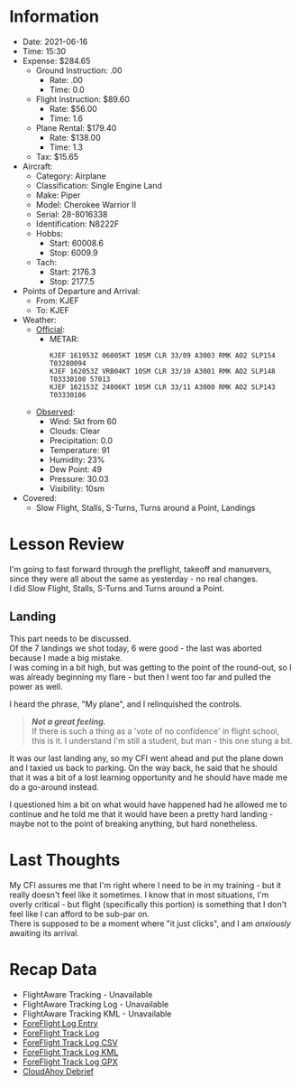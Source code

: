 # Information
- Date: 2021-06-16
- Time: 15:30
- Expense: $284.65
	- Ground Instruction: .00
		- Rate: .00
		- Time: 0.0
	- Flight Instruction: $89.60
		- Rate: $56.00
		- Time: 1.6
	- Plane Rental: $179.40
		- Rate: $138.00
		- Time: 1.3
	- Tax: $15.65
- Aircraft:
	- Category: Airplane
	- Classification: Single Engine Land
	- Make: Piper
	- Model: Cherokee Warrior II
	- Serial: 28-8016338
	- Identification: N8222F
	- Hobbs: 
		- Start: 60008.6
		- Stop:  6009.9
	- Tach: 
		- Start: 2176.3
		- Stop: 2177.5
- Points of Departure and Arrival:
	- From: KJEF
	- To: KJEF
- Weather:
	- [Official](http://aviationwxchartsarchive.com/product/metar):
		- METAR: 
			```
			KJEF 161953Z 06005KT 10SM CLR 33/09 A3003 RMK AO2 SLP154 T03280094
			KJEF 162053Z VRB04KT 10SM CLR 33/10 A3001 RMK AO2 SLP148 T03330100 57013
			KJEF 162153Z 24006KT 10SM CLR 33/11 A3000 RMK AO2 SLP143 T03330106
			```
	- [Observed](https://www.wunderground.com/history/daily/us/mo/columbia/KJEF/):
		- Wind: 5kt from 60
		- Clouds: Clear
		- Precipitation: 0.0
		- Temperature: 91
		- Humidity: 23%
		- Dew Point: 49
		- Pressure: 30.03
		- Visibility: 10sm
- Covered:
	- Slow Flight, Stalls, S-Turns, Turns around a Point, Landings
# Lesson Review
I'm going to fast forward through the preflight, takeoff and manuevers, since they were all about the same as yesterday - no real changes.<br />
I did Slow Flight, Stalls, S-Turns and Turns around a Point.
## Landing
This part needs to be discussed.<br />
Of the 7 landings we shot today, 6 were good - the last was aborted because I made a big mistake.<br />
I was coming in a bit high, but was getting to the point of the round-out, so I was already beginning my flare - but then I went too far and pulled the power as well.

I heard the phrase, "My plane", and I relinquished the controls. 
>***Not a great feeling.***<br />If there is such a thing as a 'vote of no confidence' in flight school, this is it. I understand I'm still a student, but man - this one stung a bit.

It was our last landing any, so my CFI went ahead and put the plane down and I taxied us back to parking. On the way back, he said that he should that it was a bit of a lost learning opportunity and he should have made me do a go-around instead.

I questioned him a bit on what would have happened had he allowed me to continue and he told me that it would have been a pretty hard landing - maybe not to the point of breaking anything, but hard nonetheless.
# Last Thoughts
My CFI assures me that I'm right where I need to be in my training - but it really doesn't feel like it sometimes. I know that in most situations, I'm overly critical - but flight (specifically this portion) is something that I don't feel like I can afford to be sub-par on.<br />
There is supposed to be a moment where "it just clicks", and I am *anxiously* awaiting its arrival.
# Recap Data
- FlightAware Tracking - Unavailable
- FlightAware Tracking Log - Unavailable
- FlightAware Tracking KML - Unavailable
- [ForeFlight Log Entry](https://plan.foreflight.com/summary/110a4d7d7a45424ca4ac455592cc8eb7)
- [ForeFlight Track Log](https://plan.foreflight.com/s/track/BC333DCD-5364-480A-8027-8C7DFD4E4476)
- [ForeFlight Track Log CSV](./supportData/2021-06-16.foreflight.tracklog.csv)
- [ForeFlight Track Log KML](./supportData/2021-06-16.foreflight.tracklog.kml)
- [ForeFlight Track Log GPX](./supportData/2021-06-16.foreflight.tracklog.gpx)
- [CloudAhoy Debrief](https://www.cloudahoy.com/debrief/?key=PTF8bepJlBmN8qQeH8)